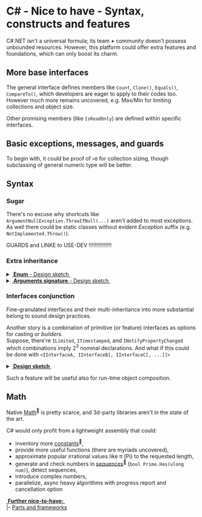 # C# - Nice to have - Syntax, constructs and features

C#.NET isn't a universal formula; its team **+** community doesn't possess unbounded resources. However, this platform could offer extra features and foundations, which can only boost its charm.

## More base interfaces

The general interface defines members like `Count`, `Clone()`, `Equals()`, `CompareTo()`, which developers are eager to apply to their codes too.\
However much more remains uncovered, e.g. Max/Min for limiting collections and object size.

Other promising members (like `IsReadOnly`) are defined within specific interfaces.

## Basic exceptions, messages, and guards

To begin with, it could be proof of `>0` for collection sizing, though subclassing of general numeric type will be better.

## Syntax

### Sugar

There's no excuse why shortcuts like `ArgumentNullException.ThrowIfNull(...)` aren't added to most exceptions. 
As well there could be static classes without evident _Exception_ suffix (e.g. `NotImplemented.Throw()`). 

GUARDS and LINKE to USE-DEV !!!!!!!!!!!!!!!

### Extra inheritance

<details>
<summary><ins>&nbsp;<b>Enum</b> - Design sketch&nbsp;</ins></summary>
&nbsp;

```csharp
enum FundamentalState 
{
    Solid,
    Liquid,
    Gas,
    Plasma
}

enum AppliedTheoryState : FundamentalStates
{
    CrystallLiquid,
    BoseEinsteinCondensate,
    NeutronDegenerate,
    QuarkGluonPlasma,
}

[Flags]
enum MyLabReagentStates : FundamentalStates
{
    Unknown = 0,
    NotApplicable
}
```

with downcast only, e.g.:

```diff csharp
-  FundamentalState state = AppliedTheoryState.Gas;
+  AppliedTheoryState state = FundamentalState.Gas;
```

---

</details>

<details>
<summary><ins>&nbsp;<b>Arguments signature</b> - Design sketch&nbsp;</ins></summary>
&nbsp;

Let's put aside that long signatures are bugs buddies and shall be encapsulated into classes/structs or tuples. 
Let's take the fact that repetitive sequences of arguments occur (sometimes dicatated by external tools) and ensuring the same names in order would be pleasing.

```csharp

// one of possible syntax
[Args("Name")]
Login(string name, string familyName) { ... }

[Args(Name.Western)]
Personalize([Name], string middleName, Degree title) { ... }

Register(Guid id, [Western], byte age) { ... }

```

</details>

### Interfaces conjunction

Fine-granulated interfaces and their multi-inheritance into more substantial belong to sound design practices.

Another story is a combination of primitive (or feature) interfaces as options for casting or *builders*.\
Suppose, there're `ILimited`, `ITimestamped`, and `INotifyPropertyChanged` which combinations imply 2<sup>3</sup> nominal declarations. And what if this could be done with `<IInterfaceA, IInterfaceB[, IInterfaceC[, ...]]>`

<details>
<summary><b><ins>&nbsp;Design sketch&nbsp;</ins></b></summary>
&nbsp;
    
```csharp
static class AircraftBuilder
{
        static <IAirSpecs, IPowerplant> BusinessJet(...) { ... }
        static <IAirSpecs, IPowerplant, ILoadSpecs> Cargo(...) { ... }
        static <IAirSpecs, IPowerplant, ILoadSpecs, IPassengerConfig> Liner(...) { ... }
}

IList<IataAirportCode> Planning.Destinations.FindOptimal(IataAirportCode from, <IAirSpecs, IPowerplant> vehicle) { ... }
void Planning.Capacity.Register(<ILoadSpecs, IPassengerConfig> transport) { ... }

```
---

</details>

Such a feature will be useful also for run-time object composition.

## Math

Native [Math](https://docs.microsoft.com/en-us/dotnet/api/system.math)<sup>🔗</sup> is pretty scarce, and 3d-party libraries aren't in the state of the art.

C# would only profit from a lightweight assembly that could: 

+ inventory more [constants](https://en.wikipedia.org/wiki/Mathematical_constant)<sup>🔗</sup>,
+ provide more useful functions (there are myriads uncovered),
+ approximate popular irrational values like π (Pi) to the requested length,
+ generate and check numbers in [sequences](http://oeis.org/wiki/Welcome)<sup>🔗</sup> (`bool Prime.Has(ulong num)`), detect sequences,
+ introduce complex numbers,
+ parallelize, async heavy algorithms with progress report and cancellation option

<ins>&nbsp;**Further nice-to-have:**&nbsp;</ins>\
|- [Parts and frameworks](cs-lacks-parts.md)

